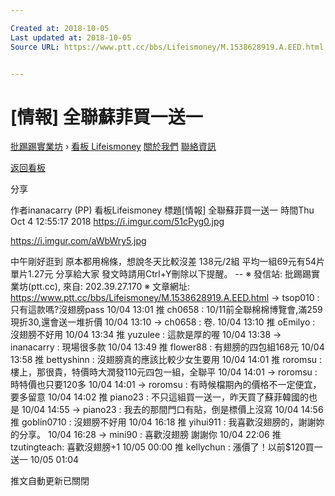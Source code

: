 ```yaml
---

Created at: 2018-10-05
Last updated at: 2018-10-05
Source URL: https://www.ptt.cc/bbs/Lifeismoney/M.1538628919.A.EED.html


---
```


# [情報] 全聯蘇菲買一送一


[批踢踢實業坊](https://www.ptt.cc/bbs/) › [看板 Lifeismoney](https://www.ptt.cc/bbs/Lifeismoney/index.html) [關於我們](https://www.ptt.cc/about.html) [聯絡資訊](https://www.ptt.cc/contact.html)

[返回看板](https://www.ptt.cc/bbs/Lifeismoney/index.html)

分享

作者inanacarry (PP)
看板Lifeismoney
標題\[情報\] 全聯蘇菲買一送一
時間Thu Oct 4 12:55:17 2018
<https://i.imgur.com/51cPyg0.jpg>

<https://i.imgur.com/aWbWry5.jpg>

中午剛好逛到 原本都用棉條，想說冬天比較沒差 138元/2組 平均一組69元有54片 單片1.27元 分享給大家 發文時請用Ctrl+Y刪除以下提醒。 -- ※ 發信站: 批踢踢實業坊(ptt.cc), 來自: 202.39.27.170 ※ 文章網址: <https://www.ptt.cc/bbs/Lifeismoney/M.1538628919.A.EED.html>
→ tsop010 : 只有這款嗎?沒翅膀pass 10/04 13:01
推 ch0658 : 10/11前全聯棉棉博覽會,滿259現折30,還會送一堆折價 10/04 13:10
→ ch0658 : 卷. 10/04 13:10
推 oEmilyo : 沒翅膀不好用 10/04 13:34
推 yuzulee : 這款是厚的喔 10/04 13:38
→ inanacarry : 現場很多款 10/04 13:49
推 flower88 : 有翅膀的四包組168元 10/04 13:58
推 bettyshinn : 沒翅膀真的應該比較少女生要用 10/04 14:01
推 roromsu : 樓上，那很貴，特價時大潤發110元四包一組，全聯平 10/04 14:01
→ roromsu : 時特價也只要120多 10/04 14:01
→ roromsu : 有時候檔期內的價格不一定便宜，要多留意 10/04 14:02
推 piano23 : 不只這組買一送一，昨天買了蘇菲韓國的也是 10/04 14:55
→ piano23 : 我去的那間門口有貼，倒是標價上沒寫 10/04 14:56
推 goblin0710 : 沒翅膀不好用 10/04 16:18
推 yihui911 : 我喜歡沒翅膀的，謝謝妳的分享。 10/04 16:28
→ mini90 : 喜歡沒翅膀 謝謝你 10/04 22:06
推 tzutingteach: 喜歡沒翅膀+1 10/05 00:00
推 kellychun : 漲價了！以前$120買一送一 10/05 01:04

推文自動更新已關閉

